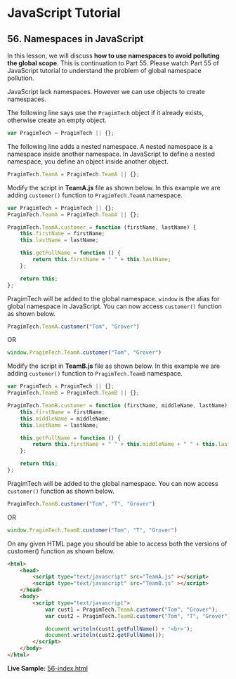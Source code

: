 <!-- markdownlint-disable MD022 MD033 -->
# JavaScript Tutorial

## 56. Namespaces in JavaScript

In this lesson, we will discuss **how to use namespaces to avoid polluting the global scope**. This is continuation to Part 55. Please watch Part 55 of JavaScript tutorial to understand the problem of global namespace pollution.

JavaScript lack namespaces. However we can use objects to create namespaces.

The following line says use the `PragimTech` object if it already exists, otherwise create an empty object.

```js
var PragimTech = PragimTech || {};
```

The following line adds a nested namespace. A nested namespace is a namespace inside another namespace. In JavaScript to define a nested namespace, you define an object inside another object.

```js
PragimTech.TeamA = PragimTech.TeamA || {};
```

Modify the script in **TeamA.js** file as shown below. In this example we are adding `customer()` function to `PragimTech.TeamA` namespace.

```js
var PragimTech = PragimTech || {};
PragimTech.TeamA = PragimTech.TeamA || {};

PragimTech.TeamA.customer = function (firstName, lastName) {
    this.firstName = firstName;
    this.lastName = lastName;

    this.getFullName = function () {
        return this.firstName + " " + this.lastName;
    };

    return this;
};
```

PragimTech will be added to the global namespace. `window` is the alias for global namespace in JavaScript. You can now access `customer()` function as shown below.

```js
PragimTech.TeamA.customer("Tom", "Grover")
```

OR

```js
window.PragimTech.TeamA.customer("Tom", "Grover")
```

Modify the script in **TeamB.js** file as shown below. In this example we are adding `customer()` function to `PragimTech.TeamB` namespace.

```js
var PragimTech = PragimTech || {};
PragimTech.TeamB = PragimTech.TeamB || {};

PragimTech.TeamB.customer = function (firstName, middleName, lastName) {
    this.firstName = firstName;
    this.middleName = middleName;
    this.lastName = lastName;

    this.getFullName = function () {
        return this.firstName + " " + this.middleName + " " + this.lastName;
    };

    return this;
};
```

PragimTech will be added to the global namespace. You can now access `customer()` function as shown below.

```js
PragimTech.TeamB.customer("Tom", "T", "Grover")
```

OR

```js
window.PragimTech.TeamB.customer("Tom", "T", "Grover")
```

On any given HTML page you should be able to access both the versions of customer() function as shown below.

```html
<html>
    <head>
        <script type="text/javascript" src="TeamA.js" ></script>
        <script type="text/javascript" src="TeamB.js" ></script>
    </head>
    <body>
        <script type="text/javascript">
            var cust1 = PragimTech.TeamA.customer("Tom", "Grover");
            var cust2 = PragimTech.TeamB.customer("Tom", "T", "Grover");

            document.writeln(cust1.getFullName() + '<br>');
            document.writeln(cust2.getFullName());
        </script>
    </body>
</html>
```

**Live Sample:** [56-index.html](https://james-priest.github.io/code-exercises/javascript_exercises/javascript-csharp/public/56-index.html)